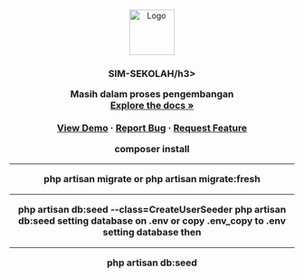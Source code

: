 
<!-- PROJECT LOGO -->
<br />
<p align="center">
  <a href="https://github.com/othneildrew/Best-README-Template">
    <img src="images/logo.png" alt="Logo" width="80" height="80">
  </a>

  <h3 align="center">SIM-SEKOLAH/h3>

  <p align="center">
   Masih dalam proses pengembangan
    <br />
    <a href="https://github.com/godgodwinter"><strong>Explore the docs »</strong></a>
    <br />
    <br />
    <a href="https://github.com/godgodwinter">View Demo</a>
    ·
    <a href="https://github.com/godgodwinter">Report Bug</a>
    ·
    <a href="https://github.com/godgodwinter">Request Feature</a>
  </p>
</p>

composer install

<hr>
php artisan migrate
or
php artisan migrate:fresh

<hr>
php artisan db:seed --class=CreateUserSeeder 
php artisan db:seed
setting database on .env
or
copy .env_copy to .env 
setting database then

<hr>
php artisan db:seed
